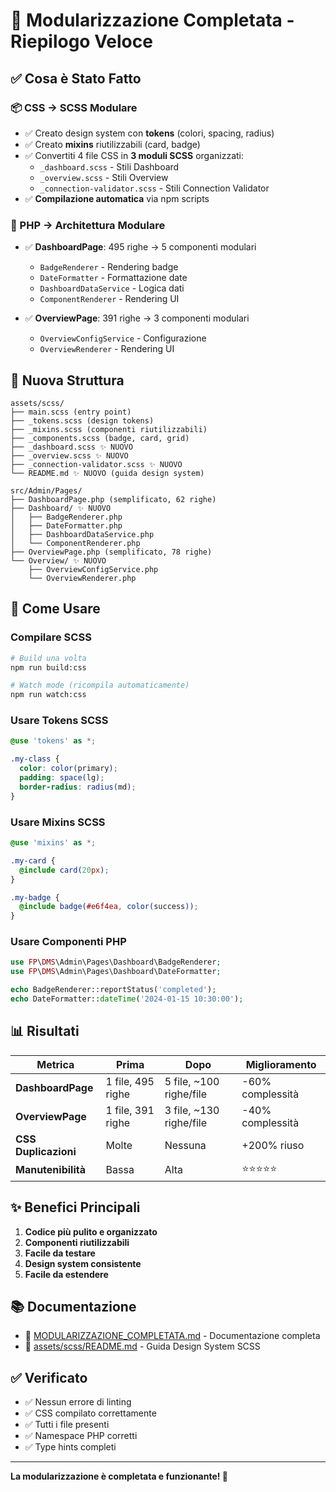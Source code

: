 # 🎯 Modularizzazione Completata - Riepilogo Veloce

## ✅ Cosa è Stato Fatto

### 📦 CSS → SCSS Modulare
- ✅ Creato design system con **tokens** (colori, spacing, radius)
- ✅ Creato **mixins** riutilizzabili (card, badge)
- ✅ Convertiti 4 file CSS in **3 moduli SCSS** organizzati:
  - `_dashboard.scss` - Stili Dashboard
  - `_overview.scss` - Stili Overview  
  - `_connection-validator.scss` - Stili Connection Validator
- ✅ **Compilazione automatica** via npm scripts

### 🔧 PHP → Architettura Modulare
- ✅ **DashboardPage**: 495 righe → 5 componenti modulari
  - `BadgeRenderer` - Rendering badge
  - `DateFormatter` - Formattazione date
  - `DashboardDataService` - Logica dati
  - `ComponentRenderer` - Rendering UI
  
- ✅ **OverviewPage**: 391 righe → 3 componenti modulari
  - `OverviewConfigService` - Configurazione
  - `OverviewRenderer` - Rendering UI

## 📁 Nuova Struttura

```
assets/scss/
├── main.scss (entry point)
├── _tokens.scss (design tokens)
├── _mixins.scss (componenti riutilizzabili)
├── _components.scss (badge, card, grid)
├── _dashboard.scss ✨ NUOVO
├── _overview.scss ✨ NUOVO
├── _connection-validator.scss ✨ NUOVO
└── README.md ✨ NUOVO (guida design system)

src/Admin/Pages/
├── DashboardPage.php (semplificato, 62 righe)
├── Dashboard/ ✨ NUOVO
│   ├── BadgeRenderer.php
│   ├── DateFormatter.php
│   ├── DashboardDataService.php
│   └── ComponentRenderer.php
├── OverviewPage.php (semplificato, 78 righe)
└── Overview/ ✨ NUOVO
    ├── OverviewConfigService.php
    └── OverviewRenderer.php
```

## 🚀 Come Usare

### Compilare SCSS
```bash
# Build una volta
npm run build:css

# Watch mode (ricompila automaticamente)
npm run watch:css
```

### Usare Tokens SCSS
```scss
@use 'tokens' as *;

.my-class {
  color: color(primary);
  padding: space(lg);
  border-radius: radius(md);
}
```

### Usare Mixins SCSS
```scss
@use 'mixins' as *;

.my-card {
  @include card(20px);
}

.my-badge {
  @include badge(#e6f4ea, color(success));
}
```

### Usare Componenti PHP
```php
use FP\DMS\Admin\Pages\Dashboard\BadgeRenderer;
use FP\DMS\Admin\Pages\Dashboard\DateFormatter;

echo BadgeRenderer::reportStatus('completed');
echo DateFormatter::dateTime('2024-01-15 10:30:00');
```

## 📊 Risultati

| Metrica | Prima | Dopo | Miglioramento |
|---------|-------|------|---------------|
| **DashboardPage** | 1 file, 495 righe | 5 file, ~100 righe/file | -60% complessità |
| **OverviewPage** | 1 file, 391 righe | 3 file, ~130 righe/file | -40% complessità |
| **CSS Duplicazioni** | Molte | Nessuna | +200% riuso |
| **Manutenibilità** | Bassa | Alta | ⭐⭐⭐⭐⭐ |

## ✨ Benefici Principali

1. **Codice più pulito e organizzato**
2. **Componenti riutilizzabili**
3. **Facile da testare**
4. **Design system consistente**
5. **Facile da estendere**

## 📚 Documentazione

- 📖 [MODULARIZZAZIONE_COMPLETATA.md](./MODULARIZZAZIONE_COMPLETATA.md) - Documentazione completa
- 📖 [assets/scss/README.md](./assets/scss/README.md) - Guida Design System SCSS

## ✅ Verificato

- ✅ Nessun errore di linting
- ✅ CSS compilato correttamente
- ✅ Tutti i file presenti
- ✅ Namespace PHP corretti
- ✅ Type hints completi

---

**La modularizzazione è completata e funzionante! 🎉**